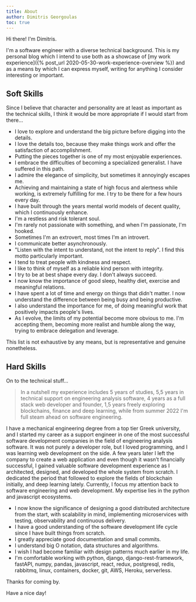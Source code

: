 ```yaml
---
title: About
author: Dimitris Georgoulas
toc: true
---
```


Hi there! I'm Dimitris.

I'm a software engineer with a diverse technical background. This is my personal blog which I intend to use both as a showcase of
[my work experience]({% post_url 2020-05-30-work-experience-overview %}) and as
a means by which I can express myself, writing for anything I consider interesting or important.

## Soft Skills
Since I believe that character and personality are at least as important as the technical skills, I think it would be more appropriate
if I would start from there...

- I love to explore and understand the big picture before digging into the details.
- I love the details too, because they make things work and offer the satisfaction of accomplishment.
- Putting the pieces together is one of my most enjoyable experiences.
- I embrace the difficulties of becoming a specialized generalist. I have suffered in this path.
- I admire the elegance of simplicity, but sometimes it annoyingly escapes me.
- Achieving and maintaining a state of high focus and alertness while working, is extremely fulfilling for me. I try to be there for a few hours every day.
- I have built through the years mental world models of decent quality, which I continuously enhance.
- I'm a restless and risk tolerant soul.
- I'm rarely not passionate with something, and when I'm passionate, I'm hooked.
- Sometimes I'm an extrovert, most times I'm an introvert.
- I communicate better asynchronously.
- "Listen with the intent to understand, not the intent to reply". I find this motto particularly important.
- I tend to treat people with kindness and respect.
- I like to think of myself as a reliable kind person with integrity.
- I try to be at best shape every day. I don't always succeed.
- I now know the importance of good sleep, healthy diet, exercise and meaningful relations.
- I have spent a lot of time and energy on things that didn't matter. I now understand the difference between being busy and being productive.
- I also understand the importance for me, of doing meaningful work that positively impacts people's lives.
- As I evolve, the limits of my potential become more obvious to me.
I'm accepting them, becoming more realist and humble along the way, trying to embrace delegation and leverage.

This list is not exhaustive by any means, but is representative and genuine nonetheless.

## Hard Skills
On to the technical stuff...

>In a nutshell my experience includes 5 years of studies, 5,5 years in technical support on engineering analysis software,
>4 years as a full stack web developer and founder,
>1,5 years freely exploring blockchains, finance and deep learning, while from summer 2022 I'm full steam ahead on software engineering.

I have a mechanical engineering degree from a
top tier Greek university, and I started my career as a support engineer in one of the most successful software
development companies in the field of engineering analysis software. It was not purely a developer role,
but I loved programming, and I was learning web development on the side.
A few years later I left the company to create a web application and even though it wasn’t financially successful,
I gained valuable software development experience as I architected, designed, and developed the whole system from scratch.
I dedicated the period that followed to explore the fields of blockchain initially, and deep learning lately.
Currently, I focus my attention back to software engineering and web development.
My expertise lies in the python and javascript ecosystems.

- I now know the significance of designing a good distributed architecture from the start, with scalability in mind,
implementing microservices with testing, observability and continuous delivery.
- I have a good understanding of the software development life cycle since I have built things from scratch.
- I greatly appreciate good documentation and small commits.
- I understand big O notation, data structures and algorithms.
- I wish I had become familiar with design patterns much earlier in my life.
- I'm comfortable working with
python, django, django-rest-framework, fastAPI, numpy, pandas, javascript, react, redux, postgresql, redis, rabbitmq, linux,
containers, docker, git, AWS, Heroku, serverless.

Thanks for coming by.

Have a nice day!